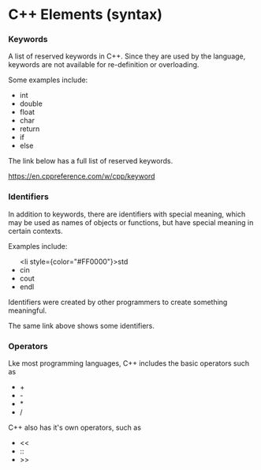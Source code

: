# C++ Elements (syntax)

### Keywords

A list of reserved keywords in C++. Since they are used by the language, keywords are not available for re-definition or overloading.

Some examples include: <ul><li>int</li> <li>double</li> <li>float</li> <li>char</li> <li>return</li> <li>if</li> <li>else</li></ul> The link below has a full list of reserved keywords.

https://en.cppreference.com/w/cpp/keyword

### Identifiers

In addition to keywords, there are identifiers with special meaning, which may be used as names of objects or functions, but have special meaning in certain contexts.

Examples include: <ul><li style={color="#FF0000"}>std</li> <li>cin</li> <li>cout</li> <li>endl</li></ul>

Identifiers were created by other programmers to create something meaningful.

The same link above shows some identifiers.

### Operators

Lke most programming languages, C++ includes the basic operators such as <ul><li>+</li> <li>-</li> <li>\*</li> <li>/</li></ul> C++ also has it's own operators, such as <ul><li><<</li> <li>::</li> <li>>></li></ul>
